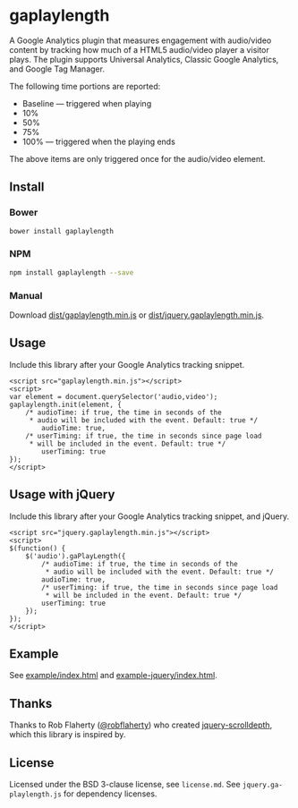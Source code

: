 # gaplaylength
A Google Analytics plugin that measures engagement with audio/video content by tracking how much of a HTML5 audio/video player a visitor plays. The plugin supports Universal Analytics, Classic Google Analytics, and Google Tag Manager.

The following time portions are reported:
* Baseline — triggered when playing
* 10%
* 50%
* 75%
* 100% — triggered when the playing ends

The above items are only triggered once for the audio/video element.

## Install

### Bower

```bash
bower install gaplaylength
```

### NPM

```bash
npm install gaplaylength --save
```

### Manual

Download [dist/gaplaylength.min.js](dist/gaplaylength.min.js) or [dist/jquery.gaplaylength.min.js](dist/jquery.gaplaylength.min.js).

## Usage
Include this library after your Google Analytics tracking snippet.

	<script src="gaplaylength.min.js"></script>
	<script>
	var element = document.querySelector('audio,video');
	gaplaylength.init(element, {
		/* audioTime: if true, the time in seconds of the
		 * audio will be included with the event. Default: true */
		    audioTime: true,
		/* userTiming: if true, the time in seconds since page load
		 * will be included in the event. Default: true */
		    userTiming: true
	});
	</script>

## Usage with jQuery
Include this library after your Google Analytics tracking snippet, and jQuery.

	<script src="jquery.gaplaylength.min.js"></script>
	<script>
	$(function() {
		$('audio').gaPlayLength({
			/* audioTime: if true, the time in seconds of the
			 * audio will be included with the event. Default: true */
	        audioTime: true,
			/* userTiming: if true, the time in seconds since page load
			 * will be included in the event. Default: true */
	        userTiming: true
	    });
	});
	</script>


## Example
See [example/index.html](example/index.html) and [example-jquery/index.html](example-jquery/index.html).

## Thanks
Thanks to Rob Flaherty ([@robflaherty](https://twitter.com/robflaherty)) who created [jquery-scrolldepth](https://github.com/robflaherty/jquery-scrolldepth), which this library is inspired by.

## License
Licensed under the BSD 3-clause license, see `license.md`. See `jquery.ga-playlength.js` for dependency licenses.
